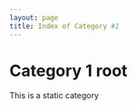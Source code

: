 ```yaml
---
layout: page
title: Index of Category #1
---
```


Category 1 root
===============

This is a static category
